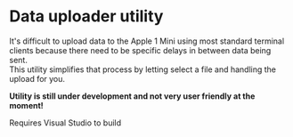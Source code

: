 # Data uploader utility

It's difficult to upload data to the Apple 1 Mini using most standard terminal clients because there need to be specific delays in between data being sent.  
This utility simplifies that process by letting select a file and handling the upload for you.  

**Utility is still under development and not very user friendly at the moment!**  

Requires Visual Studio to build